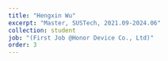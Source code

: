 ```yaml
---
title: "Hengxin Wu"
excerpt: "Master, SUSTech, 2021.09-2024.06"
collection: student
job: "(First Job @Honor Device Co., Ltd)"
order: 3
---
```

